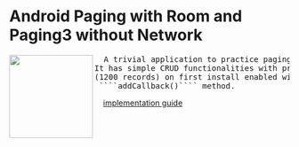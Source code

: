 # Android Paging with Room and Paging3 without Network
<image src="./ApplicationSnapshot.jpeg" width=150 align="left" marginRight="50"/>

<pre>
&nbsp;&nbsp;A trivial application to practice paging3 concepts with Room. 
It has simple CRUD functionalities with prepopulated data 
(1200 records) on first install enabled with Room builder's
 ````addCallback()```` method.
</pre>

&nbsp;&nbsp;&nbsp;&nbsp;[implementation guide](https://derrickmbarani.hashnode.dev/infinite-lists-with-paging3-and-room-without-network)&nbsp;&nbsp;